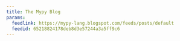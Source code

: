 ```yaml
---
title: The Mypy Blog
params:
  feedlink: https://mypy-lang.blogspot.com/feeds/posts/default
  feedid: 65218824178deb8d3e57244a3a5ff9c6
---
```

